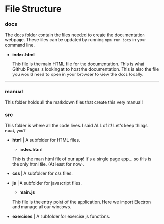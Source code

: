 # File Structure

### docs
The docs folder contain the files needed to create the documentation webpage. These files can be updated by running ```npm run docs``` in your command line.

+ __index.html__

   This file is the main HTML file for the documentation. This is what Github Pages is looking at to host the documentation. This is also the file you would need to open in your browser to view the docs locally.
___
### manual
This folder holds all the markdown files that create this very manual!

### src
This folder is where all the code lives. I said ALL of it! Let's keep things neat, yes?

+ __html__ | A subfolder for HTML files.
  + __index.html__

   This is the main html file of our app! It's a single page app... so this is the only html file. (At least for now).

+ __css__ | A subfolder for css files.
+ __js__ | A subfolder for javascript files.
  + __main.js__

   This file is the entry point of the application. Here we import Electron and manage all our windows.

+ __exercises__ | A subfolder for exercise js functions.
